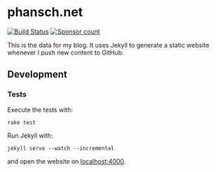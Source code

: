 # phansch.net

[![Build
Status](https://travis-ci.org/phansch/phansch.github.com.svg?branch=master)](https://travis-ci.org/phansch/phansch.github.com)
[![Sponsor
count](https://img.shields.io/badge/sponsors-3-brightgreen)](https://phansch.net/thanks)

This is the data for my blog. It uses Jekyll to generate a static website whenever I push new content to GitHub.

## Development

### Tests

Execute the tests with:

    rake test

Run Jekyll with:

    jekyll serve --watch --incremental

and open the website on [localhost:4000](http://localhost:4000).
